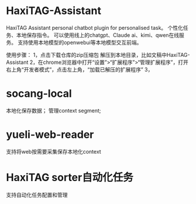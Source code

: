 # HaxiTAG-Assistant
HaxiTAG Assistant personal chatbot plugin for personalised task。 个性化任务、本地保存指令。
可以使用线上的chatgpt、Claude ai、kimi、qwen在线服务。 支持使用本地模型的openwebui等本地模型交互前端。

使用步骤：
1，点击下载仓库的zip压缩包
解压到本地目录，比如文稿中HaxiTAG-Assistant
2，在chrome浏览器中打开“设置”>“扩展程序”>“管理扩展程序”，打开右上角“开发者模式”，点击左上角，“加载已解压的扩展程序”
3，


# socang-local
本地化保存数据；
管理context segment;

# yueli-web-reader
支持将web按需要采集保存本地化context

# HaxiTAG sorter自动化任务
支持自动化任务配置和管理

